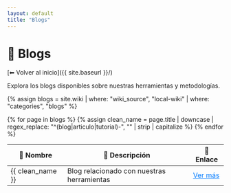```yaml
---
layout: default
title: "Blogs"
---
```


# 📖 Blogs

[⬅ Volver al inicio]({{ site.baseurl }}/)

Explora los blogs disponibles sobre nuestras herramientas y metodologías.

{% assign blogs = site.wiki | where: "wiki_source", "local-wiki" | where: "categories", "blogs" %}

<table>
  <thead>
    <tr>
      <th>📄 Nombre</th>
      <th>📌 Descripción</th>
      <th>🔗 Enlace</th>
    </tr>
  </thead>
  <tbody>
    {% for page in blogs %}
      {% assign clean_name = page.title | downcase | regex_replace: "^(blog|articulo|tutorial)-", "" | strip | capitalize %}
      <tr>
        <td>{{ clean_name }}</td>
        <td>Blog relacionado con nuestras herramientas</td>
        <td><a class="btn btn-primary text-dark" href="{{ page.url | relative_url }}" style="color: #007bff; text-decoration: underline;">Ver más</a></td>
      </tr>
    {% endfor %}
  </tbody>
</table>
